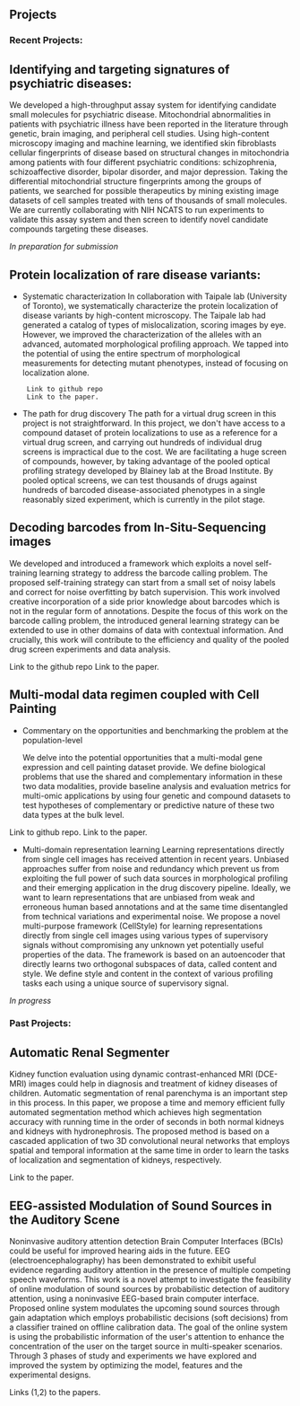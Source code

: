 ## Projects



### Recent Projects:

## Identifying and targeting signatures of psychiatric diseases: 

We developed a high-throughput assay system for identifying candidate small molecules for psychiatric disease. Mitochondrial abnormalities in patients with psychiatric illness have been reported in the literature through genetic, brain imaging, and peripheral cell studies. Using high-content microscopy imaging and machine learning, we identified skin fibroblasts cellular fingerprints of disease based on structural changes in mitochondria among patients with four different psychiatric conditions: schizophrenia, schizoaffective disorder, bipolar disorder, and major depression. Taking the differential mitochondrial structure fingerprints among the groups of patients, we searched for possible therapeutics by mining existing image datasets of cell samples treated with tens of thousands of small molecules. We are currently collaborating with NIH NCATS to run experiments to validate this assay system and then screen to identify novel candidate compounds targeting these diseases.

*In preparation for submission*


## Protein localization of rare disease variants: 

- Systematic characterization
    In collaboration with Taipale lab  (University of Toronto), we systematically characterize the protein localization of disease variants by high-content microscopy. The Taipale lab had generated a catalog of types of mislocalization, scoring images by eye. However, we improved the characterization of the alleles with an advanced, automated morphological profiling approach. We tapped into the potential of using the entire spectrum of morphological measurements for detecting mutant phenotypes, instead of focusing on localization alone.

       Link to github repo
       Link to the paper.



- The path for drug discovery
    The path for a virtual drug screen in this project is not straightforward. In this project, we don't have access to a compound dataset of protein localizations to use as a reference for a virtual drug screen, and carrying out hundreds of individual drug screens is impractical due to the cost. We are facilitating a huge screen of compounds, however, by taking advantage of the pooled optical profiling strategy developed by Blainey lab at the Broad Institute. By pooled optical screens, we can test thousands of drugs against hundreds of barcoded disease-associated phenotypes in a single reasonably sized experiment, which is currently in the pilot stage.



## Decoding barcodes from In-Situ-Sequencing images
We developed and introduced a framework which exploits a novel self-training learning strategy to address the barcode calling problem. The proposed self-training strategy can start from a small set of noisy labels and correct for noise overfitting by batch supervision. This work involved creative incorporation of a side prior knowledge about barcodes which is not in the regular form of annotations. Despite the focus of this work on the barcode calling problem, the introduced general learning strategy can be extended to use in other domains of data with contextual information. And crucially, this work will contribute to the efficiency and quality of the pooled drug screen experiments and data analysis.

Link to the github repo
Link to the paper.


## Multi-modal data regimen coupled with Cell Painting

- Commentary on the opportunities and benchmarking the problem at the population-level 
  
  We delve into the potential opportunities that a multi-modal gene expression and cell painting dataset provide. We define biological problems that use the shared and complementary information in these two data modalities, provide baseline analysis and evaluation metrics for multi-omic applications by using four genetic and compound datasets to test hypotheses of complementary or predictive nature of these two data types at the bulk level. 

Link to github repo.
Link to the paper.




- Multi-domain representation learning 
   Learning representations directly from single cell images has received attention in recent years. Unbiased approaches suffer from noise and redundancy which prevent us from exploiting the full power of such data sources in morphological profiling and their emerging application in the drug discovery pipeline. Ideally, we want to learn representations that are unbiased from weak and erroneous human based annotations and at the same time disentangled from technical variations and experimental noise. We propose a novel multi-purpose framework (CellStyle) for learning representations directly from single cell images using various types of supervisory signals without compromising any unknown yet potentially useful properties of the data. The framework is based on an autoencoder that directly learns two orthogonal subspaces of data, called content and style. We define style and content in the context of various profiling tasks each using a unique source of supervisory signal. 

*In progress* 






### Past Projects:
## Automatic Renal Segmenter
Kidney function evaluation using dynamic contrast-enhanced MRI (DCE-MRI) images could help in diagnosis and treatment of kidney diseases of children. Automatic segmentation of renal parenchyma is an important step in this process. In this paper, we propose a time and memory efficient fully automated segmentation method which achieves high segmentation accuracy with running time in the order of seconds in both normal kidneys and kidneys with hydronephrosis. The proposed method is based on a cascaded application of two 3D convolutional neural networks that employs spatial and temporal information at the same time in order to learn the tasks of localization and segmentation of kidneys, respectively. 
	
  Link to the paper.



## EEG-assisted Modulation of Sound Sources in the Auditory Scene
Noninvasive auditory attention detection Brain Computer Interfaces (BCIs) could be useful for improved hearing aids in the future. EEG (electroencephalography) has been demonstrated to exhibit useful evidence regarding auditory attention in the presence of multiple competing speech waveforms. This work is a novel attempt to investigate the feasibility of online modulation of sound sources by probabilistic detection of auditory attention, using a noninvasive EEG-based brain computer interface. Proposed online system modulates the upcoming sound sources through gain adaptation which employs probabilistic decisions (soft decisions) from a classifier trained on offline calibration data. The goal of the online system is using the probabilistic information of the user's attention to enhance the concentration of the user on the target source in multi-speaker scenarios. Through 3 phases of study and experiments we have explored and improved the system by optimizing the model, features and the experimental designs. 
	
  Links (1,2) to the papers.

